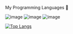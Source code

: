 My Programming Languages 🌌

![image](https://user-images.githubusercontent.com/69500496/131209993-a0dbb759-c372-480a-8900-b03b7d58ae87.png) ![image](https://user-images.githubusercontent.com/69500496/131209997-829afb9b-7eb6-4270-b11a-ea1aac2aea9b.png)  ![image](https://user-images.githubusercontent.com/69500496/131243599-17e61131-6a90-4a25-ac10-2c39e511b593.png)





[![Top Langs](https://github-readme-stats.vercel.app/api/top-langs/?username=Aztek71&layout=compact)](https://github.com/anuraghazra/github-readme-stats)
<!--
**Aztek71/Aztek71** is a ✨ _special_ ✨ repository because its `README.md` (this file) appears on your GitHub profile.

Here are some ideas to get you started:

- 🔭 I’m currently working on ...
- 🌱 I’m currently learning ...
- 👯 I’m looking to collaborate on ...
- 🤔 I’m looking for help with ...
- 💬 Ask me about ...
- 📫 How to reach me: ...
- 😄 Pronouns: ...
- ⚡ Fun fact: ...
-->
